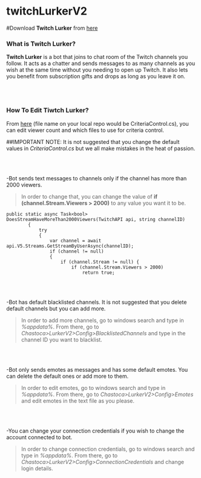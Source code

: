 # twitchLurkerV2

#Download **Twitch Lurker** from <a href="https://github.com/ardaerbaharli/twitchLurkerV2/releases/"> here</a>

### What is Twitch Lurker?

**Twitch Lurker** is a bot that joins to chat room of the Twitch channels you follow.
It acts as a chatter and sends messages to as many channels as you wish at the same time without you needing to open up Twitch.
It also lets you benefit from subscription gifts and drops as long as you leave it on.

<br><br>

### How To Edit Tiwtch Lurker?

From <a href="https://github.com/ardaerbaharli/twitchLurkerV2/blob/main/CriteriaControls.cs"> here</a> (file name on your local repo would be CriteriaControl.cs), you can edit viewer count and which files to use for criteria control.

##IMPORTANT NOTE: It is not suggested that you change the default values in *CriteriaControl.cs* but we all make mistakes in the heat of passion.

<br><br>

-Bot sends text messages to channels only if the channel has more than 2000 viewers.

>In order to change that, you can change the value of **if (channel.Stream.Viewers > 2000)** to any value you want it to be.

```
public static async Task<bool> DoesStreamHaveMoreThan2000Viewers(TwitchAPI api, string channelID)
        {
            try
            {
                var channel = await api.V5.Streams.GetStreamByUserAsync(channelID);
                if (channel != null)
                {
                    if (channel.Stream != null) { 
                        if (channel.Stream.Viewers > 2000)
                            return true;
```
<br><br>

-Bot has default blacklisted channels. It is not suggested that you delete default channels but you can add more.

>In order to add more channels, go to windows search and type in *%appdata%*. From there, go to *Chastoca>LurkerV2>Config>BlacklistedChannels* and type in the channel ID you want to blacklist.

<br><br>

-Bot only sends emotes as messages and has some default emotes. You can delete the default ones or add more to them.

>In order to edit emotes, go to windows search and type in *%appdata%*. From there, go to *Chastoca>LurkerV2>Config>Emotes* and edit emotes in the text file as you please.

<br><br>

-You can change your connection credentials if you wish to change the account connected to bot.

>In order to change connection credentials, go to windows search and type in *%appdata%*. From there, go to *Chastoca>LurkerV2>Config>ConnectionCredentials* and change login details.